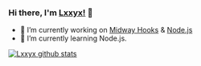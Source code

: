 ### Hi there, I'm [Lxxyx!](https://blog.lxxyx.cn) 👋

- 🔭 I’m currently working on  [Midway Hooks](https://github.com/midwayjs/hooks) & [Node.js](https://github.com/nodejs/node)
- 🌱 I’m currently learning Node.js.

[![Lxxyx github stats](https://github-readme-stats.vercel.app/api?username=lxxyx&show_icons=true&count_private=true)](https://github.com/anuraghazra/github-readme-stats)
